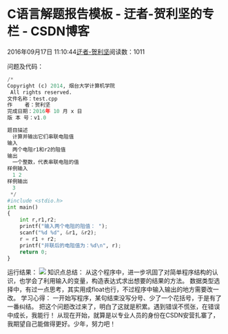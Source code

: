 
# C语言解题报告模板 - 迂者-贺利坚的专栏 - CSDN博客

2016年09月17日 11:10:44[迂者-贺利坚](https://me.csdn.net/sxhelijian)阅读数：1011


问题及代码：

```python
/* 
Copyright (c) 2014, 烟台大学计算机学院 
 All rights reserved. 
文件名称：test.cpp 
作    者：贺利坚  
完成日期：2016年 10 月 x 日 
版 本 号：v1.0 

题目描述
　计算并输出它们串联电阻值
输入
　两个电阻r1和r2的阻值
输出
　一个整数，代表串联电阻的值
样例输入
　1 2
样例输出
　3
 */ 
#include <stdio.h>
int main()
{
    int r,r1,r2;
    printf("输入两个电阻的阻值： ");
    scanf("%d %d", &r1, &r2);
    r = r1 + r2;
    printf("并联后的电阻值为：%d\n", r);
    return 0;
}
```

运行结果：
![](https://img-blog.csdn.net/20160917103138185)
知识点总结：
从这个程序中，进一步巩固了对简单程序结构的认识，也学会了利用输入的变量，构造表达式求出想要的结果的方法。
数据类型选择中，有过一点思考，其实用成float也行，不过程序中输入输出的地方需要改一改。
学习心得：
一开始写程序，某句结束没写分号、少了一个花括号，于是有了一番纠结。
把这个问题改过来了，明白了这就是积累。遇到错误不慌张，在错误中成长，我能行！
从现在开始，就算是以专业人员的身份在CSDN安营扎寨了，我期望自己能做得更好。少年，努力吧！




